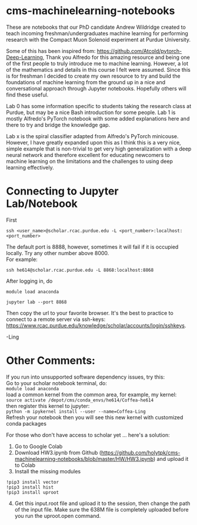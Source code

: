 # cms-machinelearning-notebooks
These are notebooks that our PhD candidate Andrew Wildridge created to teach incoming freshman/undergraduates machine learning for performing research with the Compact Muon Solenoid experiment at Purdue University. 

Some of this has been inspired from: https://github.com/Atcold/pytorch-Deep-Learning, Thank you Alfredo for this amazing resource and being one of the first people to truly introduce me to machine learning. However, a lot of the mathematics and details in this course I felt were assumed. Since this is for freshman I decided to create my own resource to try and build the foundations of machine learning from the ground up in a nice and conversational approach through Jupyter notebooks. Hopefully others will find these useful.

Lab 0 has some information specific to students taking the research class at Purdue, but may be a nice Bash introduction for some people. 
Lab 1 is mostly Alfredo's PyTorch notebook with some added explanations here and there to try and bridge the knowledge gap.

Lab x is the spiral classifier adapted from Alfredo's PyTorch minicouse. However, I have greatly expanded upon this as I think this is a very nice, simple example that is non-trivial to get very high generalization with a deep neural network and therefore excellent for educating newcomers to machine learning on the limitations and the challenges to using deep learning effectively.

# Connecting to Jupyter Lab/Notebook
First <br>
```
ssh <user_name>@scholar.rcac.purdue.edu -L <port_number>:localhost:<port_number>
```
The default port is 8888, however, sometimes it will fail if it is occupied locally. Try any other number above 8000. <br>
For example:
```
ssh he614@scholar.rcac.purdue.edu -L 8868:localhost:8868
```

After logging in, do <br>
```
module load anaconda
```
```
jupyter lab --port 8868
```
Then copy the url to your favorite browser. It's the best to practice to connect to a remote server via ssh-keys: https://www.rcac.purdue.edu/knowledge/scholar/accounts/login/sshkeys. <br>

-Ling 

# Other Comments:

If you run into unsupported software dependency issues, try this: <br>
Go to your scholar notebook terminal, do: <br>
```module load anaconda``` <br>
load a common kernel from the common area, for example, my kernel: <br>
```source activate /depot/cms/conda_envs/he614/Coffea-he614``` <br>
then register this kernel to jupyter: <br>
```python -m ipykernel install --user --name=Coffea-Ling``` <br>
Refresh your notebook then you will see this new kernel with customized conda packages <br>

For those who don't have access to scholar yet ... here's a solution: <br>
1. Go to Google Colab <br>
2. Download HW3.ipynb from Github (https://github.com/holytpk/cms-machinelearning-notebooks/blob/master/HW/HW3.ipynb) and upload it to Colab <br>
3. Install the missing modules <br>
```
!pip3 install vector
!pip3 install hist
!pip3 install uproot
```
4. Get this input.root file and upload it to the session, then change the path of the input file. Make sure the 638M file is completely uploaded before you run the uproot.open command.
